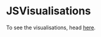 # JSVisualisations
To see the visualisations, head [here](https://ciapasty.github.io/JSVisualisations/).
